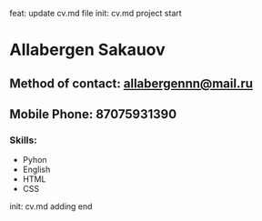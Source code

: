 feat: update cv.md file
init: cv.md project start

# Allabergen Sakauov
## Method of contact: allabergennn@mail.ru
## Mobile Phone: 87075931390
### Skills:
* Pyhon
* English
* HTML
* CSS

init: cv.md adding end
